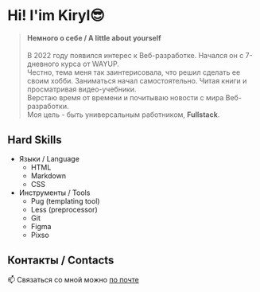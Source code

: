 # Hi! I'im Kiryl😎


> #### Немного о себе / A little about yourself 
> В 2022 году появился интерес к Веб-разработке. Начался он с 7-дневного курса от WAYUP.  
> Честно, тема меня так заинтерисовала, что решил сделать ее своим хобби. 
> Заниматься начал самостоятельно. Читая книги и просматривая видео-учебники.  
> Верстаю время от времени и почитываю новости с мира Веб-разработки.  
> Моя цель - быть универсальным работником, **Fullstack**.


## Hard Skills
* Языки / Language
  * HTML
  * Markdown
  * CSS
* Инструменты / Tools
  * Pug (templating tool)
  * Less (preprocessor)
  * Git
  * Figma
  * Pixso
    
  
## Контакты / Contacts
📫 Связаться со мной можно [по почте](https://SSNAIPEROKK@GMAIL.COM)


<!---
ssnaip8e/ssnaip8e is a ✨ special ✨ repository because its `README.md` (this file) appears on your GitHub profile.
You can click the Preview link to take a look at your changes.
--->
